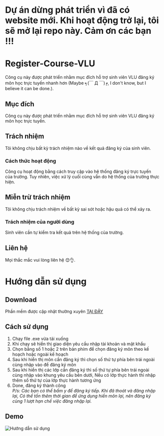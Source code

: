 # Dự án dừng phát triển vì đã có website mới. Khi hoạt động trở lại, tôi sẽ mở lại repo này. Cảm ơn các bạn !!!
# Register-Course-VLU

Công cụ này được phát triển nhằm mục đích hỗ trợ sinh viên VLU đăng ký môn học trực tuyến nhanh hơn (Maybe ┑(￣ Д ￣)┍, I don't know, but I believe it can be done.).

## Mục đích

Công cụ này được phát triển nhằm mục đích hỗ trợ sinh viên VLU đăng ký môn học trực tuyến.

## Trách nhiệm

Tôi không chịu bất kỳ trách nhiệm nào về kết quả đăng ký của sinh viên.

### Cách thức hoạt động

Công cụ hoạt động bằng cách truy cập vào hệ thống đăng ký trực tuyến của trường. Tuy nhiên, việc xử lý cuối cùng vẫn do hệ thống của trường thực hiện.

## Miễn trừ trách nhiệm

Tôi không chịu trách nhiệm về bất kỳ sai sót hoặc hậu quả có thể xảy ra.

### Trách nhiệm của người dùng

Sinh viên cần tự kiểm tra kết quả trên hệ thống của trường.

## Liên hệ

Mọi thắc mắc vui lòng liên hệ 😊👌.

# Hướng dẫn sử dụng

## Download

Phần mềm được cập nhật thường xuyên [TẠI ĐÂY](https://github.com/PhucChiVas161/Register-Course-VLU/releases)

## Cách sử dụng

1. Chạy file .exe vừa tải xuống
2. Khi chạy sẽ hiển thị giao diện yêu cầu nhập tài khoản và mật khẩu
3. Chọn bằng số 1 hoặc 2 trên bàn phím để chọn đăng ký môn theo kế hoạch hoặc ngoài kế hoạch
4. Sau khi hiển thị môn cần đăng ký thì chọn số thứ tự phía bên trái ngoài cùng nhập vào để đăng ký môn
5. Sau khi hiển thị các lớp cần đăng ký thì số thứ tự phía bên trái ngoài cùng nhập vào khung yêu cầu bên dưới, Nếu có lớp thực hành thì nhập thêm số thứ tự của lớp thực hành tương ứng
6. Done, đăng ký thành công
   </br>
   _P/s: Các bạn có thể bấm y để đăng ký tiếp. Khi đã thoát và đăng nhập lại, Có thể tốn thêm thời gian để ứng dụng hiển môn lại, nên đăng ký cùng 1 lượt hạn chế việc đăng nhập lại._

## Demo

![Hướng dẫn sử dụng](/IMAGE/v6.gif)
